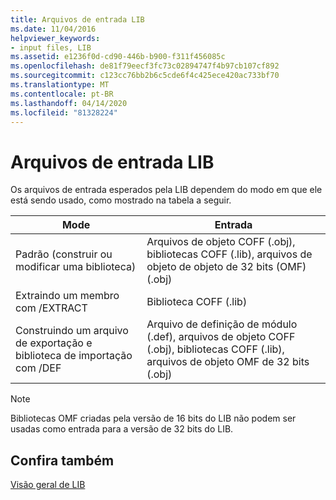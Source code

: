 ```yaml
---
title: Arquivos de entrada LIB
ms.date: 11/04/2016
helpviewer_keywords:
- input files, LIB
ms.assetid: e1236f0d-cd90-446b-b900-f311f456085c
ms.openlocfilehash: de81f79eecf3fc73c02894747f4b97cb107cf892
ms.sourcegitcommit: c123cc76bb2b6c5cde6f4c425ece420ac733bf70
ms.translationtype: MT
ms.contentlocale: pt-BR
ms.lasthandoff: 04/14/2020
ms.locfileid: "81328224"
---
```

# <a name="lib-input-files"></a>Arquivos de entrada LIB

Os arquivos de entrada esperados pela LIB dependem do modo em que ele está sendo usado, como mostrado na tabela a seguir.

|Mode|Entrada|
|----------|-----------|
|Padrão (construir ou modificar uma biblioteca)|Arquivos de objeto COFF (.obj), bibliotecas COFF (.lib), arquivos de objeto de objeto de 32 bits (OMF) (.obj)|
|Extraindo um membro com /EXTRACT|Biblioteca COFF (.lib)|
|Construindo um arquivo de exportação e biblioteca de importação com /DEF|Arquivo de definição de módulo (.def), arquivos de objeto COFF (.obj), bibliotecas COFF (.lib), arquivos de objeto OMF de 32 bits (.obj)|

> [!NOTE]
> Bibliotecas OMF criadas pela versão de 16 bits do LIB não podem ser usadas como entrada para a versão de 32 bits do LIB.

## <a name="see-also"></a>Confira também

[Visão geral de LIB](overview-of-lib.md)
